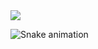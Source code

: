 <picture>
<source 
  srcset="https://github-readme-stats.vercel.app/api?username=zakelfathi&show_icons=true&theme=dark"
  media="(prefers-color-scheme: dark)"
/>
<source
  srcset="https://github-readme-stats.vercel.app/api?username=anuraghazra&show_icons=true"
  media="(prefers-color-scheme: light), (prefers-color-scheme: no-preference)"
/>
<img src="https://github-readme-stats.vercel.app/api?username=anuraghazra&show_icons=true" />
</picture>


![Snake animation](https://github.com/zakelfathi/zakelfathi/blob/output/github-contribution-grid-snake.svg)
